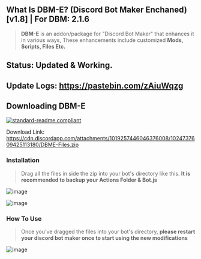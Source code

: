## What Is DBM-E? (Discord Bot Maker Enchaned) [v1.8] | For DBM: __2.1.6__
> **DBM-E** is an addon/package for "Discord Bot Maker" that enhances it in various ways, 
> These enhancements include customized **Mods, Scripts, Files Etc.**


## Status: Updated & Working.
## Update Logs: https://pastebin.com/zAiuWqzg



## Downloading DBM-E
[![standard-readme compliant](https://img.shields.io/badge/Get/Download-DBME-blueviolet.svg?style=flat-square)](https://cdn.discordapp.com/attachments/1019257446046376008/1024737609425113180/DBME-Files.zip)

Download Link: https://cdn.discordapp.com/attachments/1019257446046376008/1024737609425113180/DBME-Files.zip

### Installation

> Drag all the files in side the zip into your bot's directory like this. **It is recommended to backup your Actions Folder & Bot.js**

![image](https://cdn.discordapp.com/attachments/916317602685546506/1011289457611251802/unknown.png)

![image](https://cdn.discordapp.com/attachments/916317602685546506/1011290474205675542/unknown.png)

### How To Use

> Once you've dragged the files into your bot's directory, **please restart your discord bot maker once to start using the new modifications**

![image](https://cdn.discordapp.com/attachments/916317602685546506/1011290348485615686/unknown.png)
